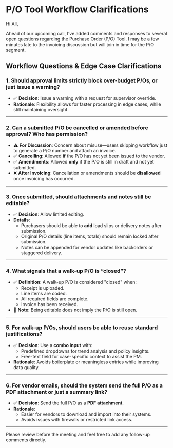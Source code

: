 # P/O Tool Workflow Clarifications

Hi All,

Ahead of our upcoming call, I’ve added comments and responses to several open questions regarding the Purchase Order (P/O) Tool. I may be a few minutes late to the invoicing discussion but will join in time for the P/O segment.

## Workflow Questions & Edge Case Clarifications

### 1. Should approval limits strictly block over-budget P/Os, or just issue a warning?
- ✅ **Decision**: Issue a warning with a request for supervisor override.
- **Rationale**: Flexibility allows for faster processing in edge cases, while still maintaining oversight.

---

### 2. Can a submitted P/O be cancelled or amended before approval? Who has permission?
- ⚠️ **For Discussion**: Concern about misuse—users skipping workflow just to generate a P/O number and attach an invoice.
- ✅ **Cancelling**: Allowed **if** the P/O has not yet been issued to the vendor.
- ✅ **Amendments**: Allowed **only** if the P/O is still in draft and not yet submitted.
- ❌ **After Invoicing**: Cancellation or amendments should be **disallowed** once invoicing has occurred.

---

### 3. Once submitted, should attachments and notes still be editable?
- ✅ **Decision**: Allow limited editing.
- **Details**:
  - Purchasers should be able to **add** load slips or delivery notes after submission.
  - Original P/O details (line items, totals) should remain locked after submission.
  - Notes can be appended for vendor updates like backorders or staggered delivery.

---

### 4. What signals that a walk-up P/O is “closed”?
- ✅ **Definition**: A walk-up P/O is considered "closed" when:
  - Receipt is uploaded.
  - Line items are coded.
  - All required fields are complete.
  - Invoice has been received.
- 📝 **Note**: Being editable does not imply the P/O is still open.

---

### 5. For walk-up P/Os, should users be able to reuse standard justifications?
- ✅ **Decision**: Use a **combo input** with:
  - Predefined dropdowns for trend analysis and policy insights.
  - Free-text field for case-specific context to assist the PM.
- **Rationale**: Avoids boilerplate or meaningless entries while improving data quality.

---

### 6. For vendor emails, should the system send the full P/O as a PDF attachment or just a summary link?
- ✅ **Decision**: Send the full P/O as a **PDF attachment**.
- **Rationale**:
  - Easier for vendors to download and import into their systems.
  - Avoids issues with firewalls or restricted link access.

---

Please review before the meeting and feel free to add any follow-up comments directly.
